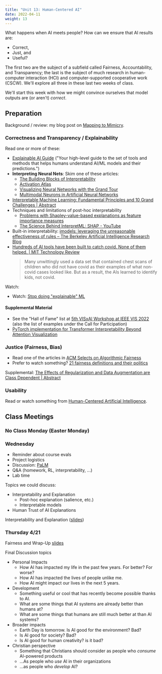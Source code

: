 ```yaml
---
title: "Unit 13: Human-Centered AI"
date: 2022-04-11
weight: 13
---
```


What happens when AI meets people? How can we ensure that AI results are:

- Correct,
- Just, and
- Useful?

The first two are the subject of a subfield called Fairness, Accountability, and Transparency; the last is the subject of much research in human-computer interaction (HCI) and computer-supported cooperative work (CSCW). We'll explore all three in these last two weeks of class.

We'll start this week with how we might convince ourselves that model outputs are (or aren't) *correct*.

## Preparation

Background / review: my blog post on [Mapping to Mimicry](https://kenarnold.org/posts/map-to-mimic/).

### Correctness and Transparency / Explainability

Read one or more of these:

- [Explainable AI Guide](https://ex.pegg.io/) ("Your high-level guide to the set of tools and methods that helps humans understand AI/ML models and their predictions.")
- **Interpreting Neural Nets**: Skim one of these articles:
  - [The Building Blocks of Interpretability](https://distill.pub/2018/building-blocks/)
  - [Activation Atlas](https://distill.pub/2019/activation-atlas/)
  - [Visualizing Neural Networks with the Grand Tour](https://distill.pub/2020/grand-tour/)
  - [Multimodal Neurons in Artificial Neural Networks](https://distill.pub/2021/multimodal-neurons/)
- [Interpretable Machine Learning: Fundamental Principles and 10 Grand Challenges | Abstract](https://arxiv.org/abs/2103.11251)
- Techniques and limitations of post-hoc interpretability
  - [Problems with Shapley-value-based explanations as feature importance measures](http://proceedings.mlr.press/v119/kumar20e.html)
  - [The Science Behind InterpretML: SHAP - YouTube](https://www.youtube.com/watch?v=-taOhqkiuIo)
- Built-in interpretability: [imodels: leveraging the unreasonable effectiveness of rules – The Berkeley Artificial Intelligence Research Blog](https://bair.berkeley.edu/blog/2022/02/02/imodels/)
- [Hundreds of AI tools have been built to catch covid. None of them helped. | MIT Technology Review](https://www.technologyreview.com/2021/07/30/1030329/machine-learning-ai-failed-covid-hospital-diagnosis-pandemic)
  > Many unwittingly used a data set that contained chest scans of children who did not have covid as their examples of what non-covid cases looked like. But as a result, the AIs learned to identify kids, not covid.

Watch:

- Watch: [Stop doing "explainable" ML](https://www.youtube.com/watch?v=I0yrJz8uc5Q)

#### Supplemental Material

- See the "Hall of Fame" list at [5th VISxAI Workshop at IEEE VIS 2022](https://visxai.io/) (also the list of examples under the Call for Participation)
- [PyTorch implementation for Transformer Interpretability Beyond Attention Visualization](https://github.com/hila-chefer/Transformer-Explainability)

### Justice (Fairness, Bias)

- Read one of the articles in [ACM Selects on Algorithmic Fairness](https://selects.acm.org/selections/why-algorithmic-fairness)
- Prefer to watch something? [21 fairness definitions and their politics](https://www.youtube.com/watch?v=jIXIuYdnyyk)

Supplemental: [The Effects of Regularization and Data Augmentation are Class Dependent | Abstract](https://arxiv.org/abs/2204.03632)

### Usability

Read or watch something from [Human-Centered Artificial Intelligence](https://hcil.umd.edu/human-centered-ai/).

## Class Meetings

### No Class Monday (Easter Monday)


### Wednesday

- Reminder about course evals
- Project logistics
- Discussion: [PaLM](../12rl/discussion/)
- Q&A (homework, RL, interpretability, ...)
- Lab time

Topics we could discuss:

- Interpretability and Explanation
  - Post-hoc explanation (salience, etc.)
  - Interpretable models
- Human Trust of AI Explanations

Interpretability and Explanation ([slides](/slides/2022-04-20%20Explainable%20and%20Usable.pdf))

### Thursday 4/21

Fairness and Wrap-Up [slides](/slides/2022-04-21%20Fairness%20and%20Wrap-Up.pdf)

Final Discussion topics

- Personal Impacts
  - How AI has impacted my life in the past few years. For better? For worse?
  - How AI has impacted the lives of people unlike me.
  - How AI might impact our lives in the next 5 years.
- Development
  - Something useful or cool that has recently become possible thanks to AI.
  - What are some things that AI systems are already better than humans at?
  - What are some things that humans are still much better at than AI systems?
- Broader impacts
  - Earth Day is tomorrow. Is AI good for the environment? Bad?
  - Is AI good for society? Bad?
  - Is AI good for human creativity? is it bad?
- Christian perspective
  - Something that Christians should consider as people who *consume* AI-powered products
  - ...As people who *use* AI in their organizations
  - ...as people who *develop* AI?

